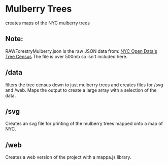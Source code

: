 # Mulberry Trees
creates maps of the NYC mulberry trees

## Note:
RAWForestryMulberry.json is the raw JSON data from:
[NYC Open Data's Tree Census](https://data.cityofnewyork.us/Environment/2015-Street-Tree-Census-Tree-Data/pi5s-9p35) 
The file is over 500mb so isn't included here. 

## /data
filters the tree census down to just mulberry trees and creates files for /svg and /web. Maps the output to create a large array with a selection of the data.

## /svg
Creates an svg file for printing of the mulberry trees mapped onto a map  of NYC.

## /web
Creates a web version of the project with a mappa.js library.